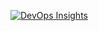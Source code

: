 [<img title="DevOps Insights aggregate score" src="https://img.shields.io/badge/DevOps%20Insights-95%25-brightgreen.svg" alt="DevOps Insights">](https://dev-console.stage1.bluemix.net/devops/insights/public/#!/overview?owner=airbnb&repo=javascript)
